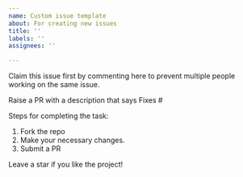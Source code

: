 ```yaml
---
name: Custom issue template
about: For creating new issues
title: ''
labels: ''
assignees: ''

---
```


Claim this issue first by commenting here to prevent multiple people working on the same issue.

Raise a PR with a description that says Fixes #<issue-number>

Steps for completing the task:

1.   Fork the repo
2.   Make your necessary changes.
3.   Submit a PR

Leave a star if you like the project!
